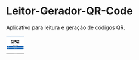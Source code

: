 # Leitor-Gerador-QR-Code
Aplicativo para leitura e geração de códigos QR.

<img src="https://github.com/EduAzevedo/Leitor-Gerador-QR-Code/blob/main/Screenshot.png" alt="In-app screenshot" width="48" height="48"/>
